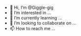 - 👋 Hi, I’m @Giggle-gig
- 👀 I’m interested in ...
- 🌱 I’m currently learning ...
- 💞️ I’m looking to collaborate on ...
- 📫 How to reach me ...

<!---
Giggle-gig/Giggle-gig is a ✨ special ✨ repository because its `README.md` (this file) appears on your GitHub profile.
You can click the Preview link to take a look at your changes.
--->

